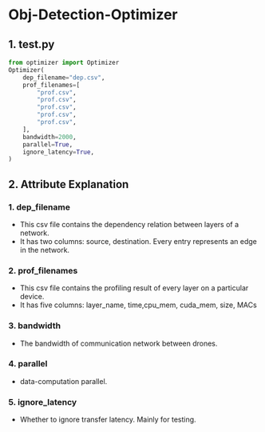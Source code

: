 # Obj-Detection-Optimizer

## 1. test.py

```python
from optimizer import Optimizer
Optimizer(
    dep_filename="dep.csv",
    prof_filenames=[
        "prof.csv",
        "prof.csv",
        "prof.csv",
        "prof.csv",
        "prof.csv",
    ],
    bandwidth=2000,
    parallel=True,
    ignore_latency=True,
)
```

## 2. Attribute Explanation
### 1. dep_filename
* This csv file contains the dependency relation between layers of a network. 
* It has two columns: source, destination. Every entry represents an edge in the network.
### 2. prof_filenames
* This csv file contains the profiling result of every layer on a particular device.
* It has five columns: layer_name, time,cpu_mem, cuda_mem, size, MACs
### 3. bandwidth
* The bandwidth of communication network between drones.
### 4. parallel
* data-computation parallel. 
### 5. ignore_latency
* Whether to ignore transfer latency. Mainly for testing. 
